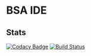# BSA IDE

## Stats
[![Codacy Badge](https://api.codacy.com/project/badge/Grade/d3fc6cda260c47acac06b39631bbce0e)](https://app.codacy.com/app/Potapy4/bsa-2019-ide?utm_source=github.com&utm_medium=referral&utm_content=BinaryStudioAcademy/bsa-2019-ide&utm_campaign=Badge_Grade_Dashboard)
[![Build Status](https://dev.azure.com/npotapenko/bsa-ide/_apis/build/status/BinaryStudioAcademy.bsa-2019-ide?branchName=master)](https://dev.azure.com/npotapenko/bsa-ide/_build/latest?definitionId=7&branchName=master)
